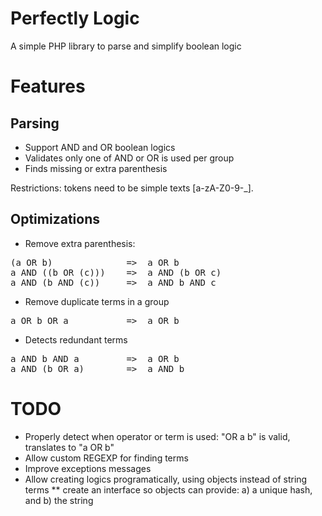 
# Perfectly Logic

A simple PHP library to parse and simplify boolean logic

# Features

## Parsing

* Support AND and OR boolean logics
* Validates only one of AND or OR is used per group
* Finds missing or extra parenthesis

Restrictions: tokens need to be simple texts [a-zA-Z0-9-_].

## Optimizations

* Remove extra parenthesis:
<pre>
(a OR b)              =>  a OR b
a AND ((b OR (c)))    =>  a AND (b OR c)
a AND (b AND (c))     =>  a AND b AND c
</pre>

* Remove duplicate terms in a group
<pre>
a OR b OR a           =>  a OR b
</pre>

* Detects redundant terms
<pre>
a AND b AND a         =>  a OR b
a AND (b OR a)        =>  a AND b
</pre>

# TODO

* Properly detect when operator or term is used: "OR a b" is valid, translates to "a OR b"
* Allow custom REGEXP for finding terms
* Improve exceptions messages
* Allow creating logics programatically, using objects instead of string terms
** create an interface so objects can provide: a) a unique hash, and b) the string
